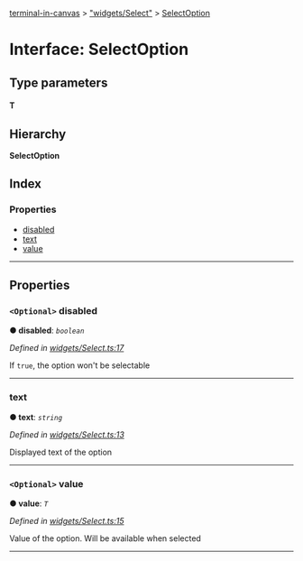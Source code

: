 [terminal-in-canvas](../README.md) > ["widgets/Select"](../modules/_widgets_select_.md) > [SelectOption](../interfaces/_widgets_select_.selectoption.md)

# Interface: SelectOption

## Type parameters
#### T 
## Hierarchy

**SelectOption**

## Index

### Properties

* [disabled](_widgets_select_.selectoption.md#disabled)
* [text](_widgets_select_.selectoption.md#text)
* [value](_widgets_select_.selectoption.md#value)

---

## Properties

<a id="disabled"></a>

### `<Optional>` disabled

**● disabled**: *`boolean`*

*Defined in [widgets/Select.ts:17](https://github.com/danikaze/terminal-in-canvas/blob/6bf63ab/src/widgets/Select.ts#L17)*

If `true`, the option won't be selectable

___
<a id="text"></a>

###  text

**● text**: *`string`*

*Defined in [widgets/Select.ts:13](https://github.com/danikaze/terminal-in-canvas/blob/6bf63ab/src/widgets/Select.ts#L13)*

Displayed text of the option

___
<a id="value"></a>

### `<Optional>` value

**● value**: *`T`*

*Defined in [widgets/Select.ts:15](https://github.com/danikaze/terminal-in-canvas/blob/6bf63ab/src/widgets/Select.ts#L15)*

Value of the option. Will be available when selected

___

